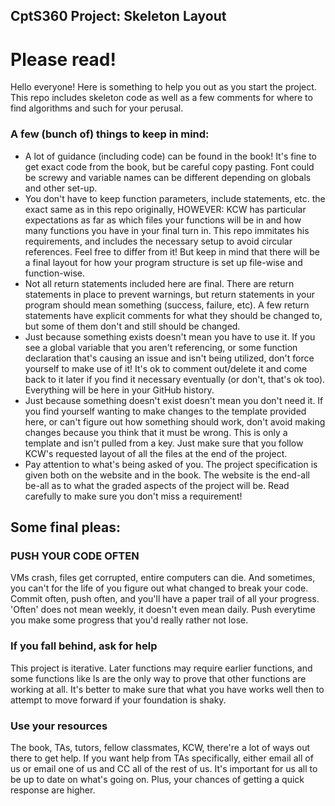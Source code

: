 ## CptS360 Project: Skeleton Layout
# Please read!

Hello everyone! Here is something to help you out as you start the project. This repo includes skeleton code as well as a few comments for where to find algorithms and such for your perusal.

### A few (bunch of) things to keep in mind:
- A lot of guidance (including code) can be found in the book! It's fine to get exact code from the book, but be careful copy pasting. Font could be screwy and variable names can be different depending on globals and other set-up.
- You don't have to keep function parameters, include statements, etc. the exact same as in this repo originally, HOWEVER: KCW has particular expectations as far as which files your functions will be in and how many functions you have in your final turn in. This repo immitates his requirements, and includes the necessary setup to avoid circular references. Feel free to differ from it! But keep in mind that there will be a final layout for how your program structure is set up file-wise and function-wise.
- Not all return statements included here are final. There are return statements in place to prevent warnings, but return statements in your program should mean something (success, failure, etc). A few return statements have explicit comments for what they should be changed to, but some of them don't and still should be changed.
- Just because something exists doesn't mean you have to use it. If you see a global variable that you aren't referencing, or some function declaration that's causing an issue and isn't being utilized, don't force yourself to make use of it! It's ok to comment out/delete it and come back to it later if you find it necessary eventually (or don't, that's ok too). Everything will be here in your GitHub history.
- Just because something doesn't exist doesn't mean you don't need it. If you find yourself wanting to make changes to the template provided here, or can't figure out how something should work, don't avoid making changes because you think that it must be wrong. This is only a template and isn't pulled from a key. Just make sure that you follow KCW's requested layout of all the files at the end of the project.
- Pay attention to what's being asked of you. The project specification is given both on the website and in the book. The website is the end-all be-all as to what the graded aspects of the project will be. Read carefully to make sure you don't miss a requirement!

## Some final pleas:
### PUSH YOUR CODE OFTEN
VMs crash, files get corrupted, entire computers can die. And sometimes, you can't for the life of you figure out what changed to break your code. Commit often, push often, and you'll have a paper trail of all your progress.
'Often' does not mean weekly, it doesn't even mean daily. Push everytime you make some progress that you'd really rather not lose.
### If you fall behind, ask for help
This project is iterative. Later functions may require earlier functions, and some functions like ls are the only way to prove that other functions are working at all. It's better to make sure that what you have works well then to attempt to move forward if your foundation is shaky.
### Use your resources
The book, TAs, tutors, fellow classmates, KCW, there're a lot of ways out there to get help.
If you want help from TAs specifically, either email all of us or email one of us and CC all of the rest of us. It's important for us all to be up to date on what's going on. Plus, your chances of getting a quick response are higher.
